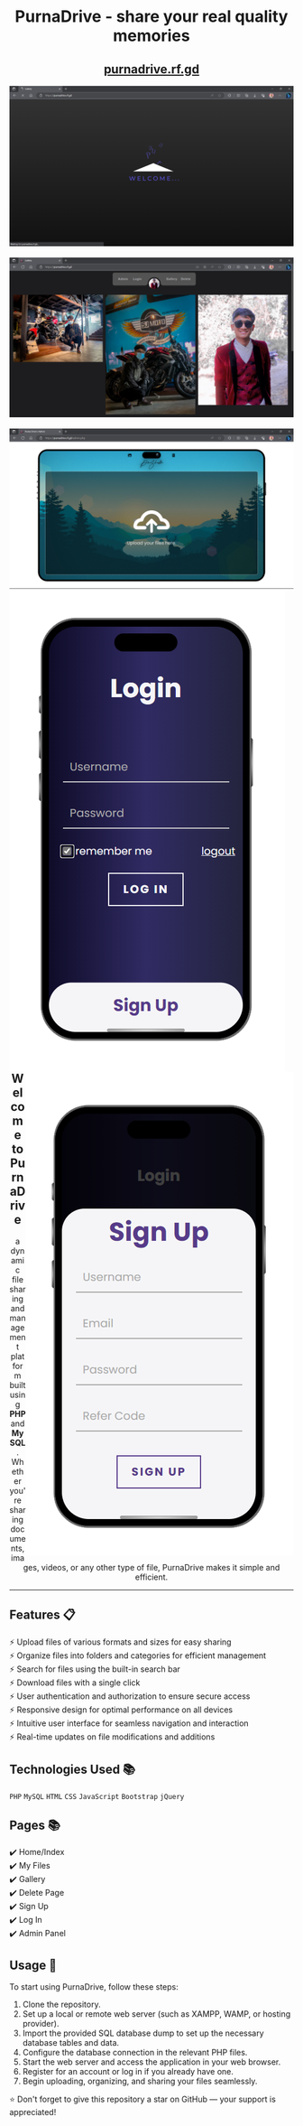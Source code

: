 <div align="center">

<h1><strong>PurnaDrive</strong> - share your real quality memories</h1>

<h2>
  <a href="https://purnadrive.rf.gd/">purnadrive.rf.gd</a>
</h2>

<div align="center">
  <img alt="preloader" src="./assets/img/display/preloader.png" />
    <br/>
    <br/>
  <img alt="gallery" src="./assets/img/display/gallery.png" />
    <br/>
    <br/>
  <img alt="index" src="./assets/img/display/index.png" />
  <img align="left" alt="login" src="./assets/img/display/login.png" />
  <img align="right" alt="signup" src="./assets/img/display/signup.png" />
</div>

<br/>

<P>
<h2 align="center">Welcome to PurnaDrive</h2>
a dynamic file sharing and management platform built using <strong>PHP</strong> and <strong>MySQL</strong>. Whether you're sharing documents, images, videos, or any other type of file, PurnaDrive makes it simple and efficient.</p>

</div>

---

## Features 📋

⚡️ Upload files of various formats and sizes for easy sharing\
⚡️ Organize files into folders and categories for efficient management\
⚡️ Search for files using the built-in search bar\
⚡️ Download files with a single click\
⚡️ User authentication and authorization to ensure secure access\
⚡️ Responsive design for optimal performance on all devices\
⚡️ Intuitive user interface for seamless navigation and interaction\
⚡️ Real-time updates on file modifications and additions

## Technologies Used 📚

`PHP` `MySQL` `HTML` `CSS` `JavaScript` `Bootstrap` `jQuery`

## Pages 📚

✔️ Home/Index\
✔️ My Files\
✔️ Gallery\
✔️ Delete Page\
✔️ Sign Up\
✔️ Log In\
✔️ Admin Panel

## Usage 🚀

To start using PurnaDrive, follow these steps:

1. Clone the repository.
2. Set up a local or remote web server (such as XAMPP, WAMP, or hosting provider).
3. Import the provided SQL database dump to set up the necessary database tables and data.
4. Configure the database connection in the relevant PHP files.
5. Start the web server and access the application in your web browser.
6. Register for an account or log in if you already have one.
7. Begin uploading, organizing, and sharing your files seamlessly.

⭐ Don't forget to give this repository a star on GitHub — your support is appreciated!
